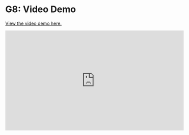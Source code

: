 # G8: Video Demo
[View the video demo here. ](https://youtu.be/_Ws0LMZY1R8?si=LuslTDOHNnbcYMmS)

<iframe width="560" height="315" src="https://www.youtube.com/embed/_Ws0LMZY1R8?si=Q2OZwzGBGuMVRPy9" title="YouTube video player" frameborder="0" allow="accelerometer; autoplay; clipboard-write; encrypted-media; gyroscope; picture-in-picture; web-share" allowfullscreen></iframe>
